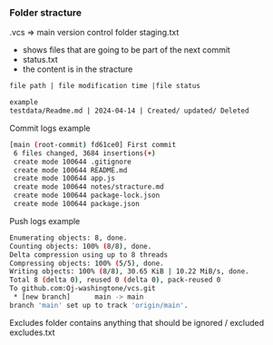 ### Folder stracture

.vcs => main version control folder
staging.txt

- shows files that are going to be part of the next commit
- status.txt
- the content is in the stracture

```txt
file path | file modification time |file status

example
testdata/Readme.md | 2024-04-14 | Created/ updated/ Deleted
```

Commit logs example

```bash
[main (root-commit) fd61ce0] First commit
 6 files changed, 3684 insertions(+)
 create mode 100644 .gitignore
 create mode 100644 README.md
 create mode 100644 app.js
 create mode 100644 notes/stracture.md
 create mode 100644 package-lock.json
 create mode 100644 package.json
```

Push logs example

```bash
Enumerating objects: 8, done.
Counting objects: 100% (8/8), done.
Delta compression using up to 8 threads
Compressing objects: 100% (5/5), done.
Writing objects: 100% (8/8), 30.65 KiB | 10.22 MiB/s, done.
Total 8 (delta 0), reused 0 (delta 0), pack-reused 0
To github.com:Oj-washingtone/vcs.git
 * [new branch]      main -> main
branch 'main' set up to track 'origin/main'.
```

Excludes folder contains anything that should be ignored / excluded
excludes.txt
